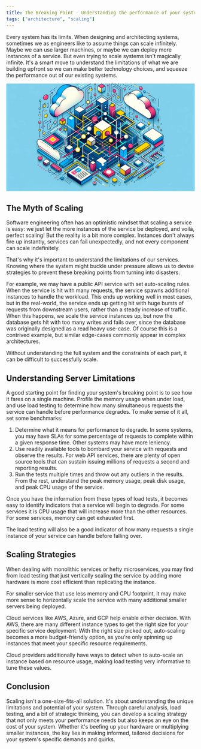 ```yaml
---
title: The Breaking Point - Understanding the performance of your systems
tags: ["architecture", "scaling"]
---
```


Every system has its limits. When designing and architecting systems, sometimes we as engineers like to assume things can scale infinitely. Maybe we can use larger machines, or maybe we can deploy more instances of a service. But even trying to scale systems isn't magically infinite. It's a smart move to understand the limitations of what we are building upfront so we can make better technology choices, and squeeze the performance out of our existing systems.

![The Breaking Point](./splash.png)

## The Myth of Scaling

Software engineering often has an optimistic mindset that scaling a service is easy: we just let the more instances of the service be deployed, and voilà, perfect scaling! But the reality is a bit more complex. Instances don't always fire up instantly, services can fail unexpectedly, and not every component can scale indefinitely.

That's why it's important to understand the limitations of our services. Knowing where the system might buckle under pressure allows us to devise strategies to prevent these breaking points from turning into disasters.

For example, we may have a public API service with set auto-scaling rules. When the service is hit with many requests, the service spawns additional instances to handle the workload. This ends up working well in most cases, but in the real-world, the service ends up getting hit with huge bursts of requests from downstream users, rather than a steady increase of traffic. When this happens, we scale the service instances up, but now the database gets hit with too many writes and fails over, since the database was originally designed as a read heavy use-case. Of course this is a contrived example, but similar edge-cases commonly appear in complex architectures.

Without understanding the full system and the constraints of each part, it can be difficult to successfully scale.

## Understanding Server Limitations

A good starting point for finding your system's breaking point is to see how it fares on a single machine. Profile the memory usage when under load, and use load testing to determine how many simultaneous requests the service can handle before performance degrades. To make sense of it all, set some benchmarks:

1. Determine what it means for performance to degrade. In some systems, you may have SLAs for some percentage of requests to complete within a given response time. Other systems may have more leniency.
2. Use readily available tools to bombard your service with requests and observe the results. For web API services, there are plenty of open source tools that can sustain issuing millions of requests a second and reporting results.
3. Run the tests multiple times and throw out any outliers in the results. From the rest, understand the peak memory usage, peak disk usage, and peak CPU usage of the service.

Once you have the information from these types of load tests, it becomes easy to identify indicators that a service will begin to degrade. For some services it is CPU usage that will increase more than the other resources. For some services, memory can get exhausted first.

The load testing will also be a good indicator of how many requests a single instance of your service can handle before falling over.

## Scaling Strategies

When dealing with monolithic services or hefty microservices, you may find from load testing that just vertically scaling the service by adding more hardware is more cost efficient than replicating the instance.

For smaller service that use less memory and CPU footprint, it may make more sense to horizontally scale the service with many additional smaller servers being deployed.

Cloud services like AWS, Azure, and GCP help enable either decision. With AWS, there are many different instance types to get the right size for your specific service deployment. With the right size picked out, auto-scaling becomes a more budget-friendly option, as you're only spinning up instances that meet your specific resource requirements.

Cloud providers additionally have ways to detect when to auto-scale an instance based on resource usage, making load testing very informative to tune these values.

## Conclusion

Scaling isn't a one-size-fits-all solution. It's about understanding the unique limitations and potential of your system. Through careful analysis, load testing, and a bit of strategic thinking, you can develop a scaling strategy that not only meets your performance needs but also keeps an eye on the cost of your system. Whether it's beefing up your hardware or multiplying smaller instances, the key lies in making informed, tailored decisions for your system's specific demands and quirks.
